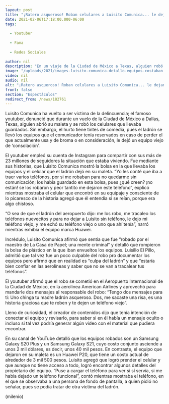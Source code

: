 ```yaml
---
layout: post
title: "¡Ratero asqueroso! Roban celulares a Luisito Comunica... le dejan uno viejo de ‘consuelo’"
date: 2021-02-06T17:18:00.000-06:00
tags:
  
  - Youtuber
  
  - Fama
  
  - Redes Sociales
  
author: nil
description: "En un viaje de la Ciudad de México a Texas, alguien robó dos celulares de Luisito Comunica´, los cuales cuestan alrededor de 40 mil pesos, a cambio le dejaron uno de aproximadamente 3 mil 500. "
image: "/uploads/2021/images-luisito-comunica-detallo-equipos-costaban.jpg"
video: nil
audio: nil
alt: "¡Ratero asqueroso! Roban celulares a Luisito Comunica... le dejan uno viejo de ‘consuelo’"
front: false
section: "Espectáculos"
redirect_from: /news/182761
---
```


Luisito Comunica ha vuelto a ser víctima de la delincuencia; el famoso youtuber, denunció que durante un vuelo de la Ciudad de México a Dallas, Texas, alguien abrió su maleta y se robó los celulares que llevaba guardados. Sin embargo, el hurto tiene tintes de comedia, pues el ladrón se llevó los equipos que el comunicador tenía reservados en caso de perder el que actualmente usa y de broma o en consideración, le dejó un equipo viejo de ‘consolación’. 

El youtuber empleó su cuenta de Instagram para compartir con sus más de 23 millones de seguidores la situación que estaba viviendo. Fue mediante sus historias, que Luisito Comunica mostró la bolsa en la que llevaba los equipos y el celular que el ladrón dejó en su maleta. 
“Yo les conté que iba a traer varios teléfonos, por si me robaban para no quedarme sin comunicación; los había guardado en esta bolsa, pues ¿qué creen? ¡no están! se los robaron y peor tantito me dejaron este teléfono”, explicó mientras mostraba el celular que encontró en su equipaje y consciente de lo picaresco de la historia agregó que él entendía si se reían, porque era algo chistoso. 

“O sea de que el ladrón del aeropuerto dijo: me los robo, me tracaleo los teléfonos nuevecitos y para no dejar a Luisito sin teléfono, le dejo mi teléfono viejo, y me echó su teléfono viejo o uno que ahí tenía”, narró mientras exhibía el equipo marca Huawei. 

Incrédulo, Luisito Comunica afirmó que sentía que fue “robado por el maestro de La Casa de Papel; una mente criminal” y detalló que rompieron la bolsa de plástico en la que iban envueltos los equipos. Luisillo El Pillo, admitió que tal vez fue un poco culpable del robo pro documentar los equipos pero afirmó que en realidad es “culpa del ladrón” y que “estaría bien confiar en las aerolíneas y saber que no se van a tracalear tus teléfonos”. 

El youtuber afirmó que el robo se cometió en el Aeropuerto Internacional de la Ciudad de México, en la aerolínea American Airlines y aprovechó para mandarle dos mensajes al responsable del robo: “Tengo dos mensajes para ti: Uno chinga tu madre ladrón asqueroso. Dos, me sacaste una risa, es una historia graciosa que te roben y te dejen un teléfono viejo”. 

Lleno de curiosidad, el creador de contenidos dijo que tenía intención de conectar el equipo y revisarlo, para saber si en él había un mensaje oculto o incluso si tal vez podría generar algún video con el material que pudiera encontrar. 

En su canal de YouTube detalló que los equipos robados son un Samsung Galaxy S20 Plus y un Samsung Galaxy S21, cuyo costo conjunto asciende a unos 2 mil dólares, es decir, unos 40 mil pesos. En contraste, el equipo que dejaron en su maleta es un Huawei P20, que tiene un costo actual de alrededor de 3 mil 500 pesos. 
Luisito agregó que logró prender el celular y que aunque no tiene acceso a todo, logró encontrar algunos detalles del propietario del equipo. “Puse a cargar el teléfono para ver si sí servía, si me había dejado un teléfono funcional”, contó mientras mostraba el teléfono, en el que se observaba a una persona de fondo de pantalla, a quien pidió no señalar, pues se podía tratar de otra víctima del ladrón. 

(milenio)